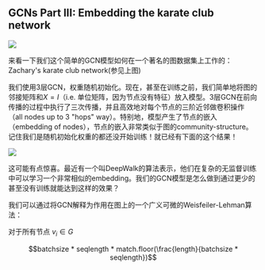 ## GCNs Part III: Embedding the karate club network

![](http://tkipf.github.io/graph-convolutional-networks/images/karate.png)

来看一下我们这个简单的GCN模型如何在一个著名的图数据集上工作的：Zachary's karate club network(参见上图)

我们使用3层GCN，权重随机初始化。现在，甚至在训练之前，我们简单地将图的邻接矩阵和$X = I$（i.e. 单位矩阵，因为节点没有特征）放入模型。3层GCN在前向传播的过程中执行了三次传播，并且高效地对每个节点的三阶近邻做卷积操作（all nodes up to 3 "hops" way）。特别地，模型产生了节点的嵌入（embedding of nodes），节点的嵌入非常类似于图的community-structure。记住我们是随机初始化权重的都还没开始训练！就已经有下面的这个结果！

![](http://tkipf.github.io/graph-convolutional-networks/images/karate_emb.png)

这可能有点惊喜。最近有一个叫DeepWalk的算法表示，他们在复杂的无监督训练中可以学习一个非常相似的embedding。我们的GCN模型是怎么做到通过更少的甚至没有训练就能达到这样的效果？

我们可以通过将GCN解释为作用在图上的一个广义可微的Weisfeiler-Lehman算法：

对于所有节点 $v_i \in G$


$$batchsize * seqlength * match.floor(\frac{length}{batchsize * seqlength})$$
